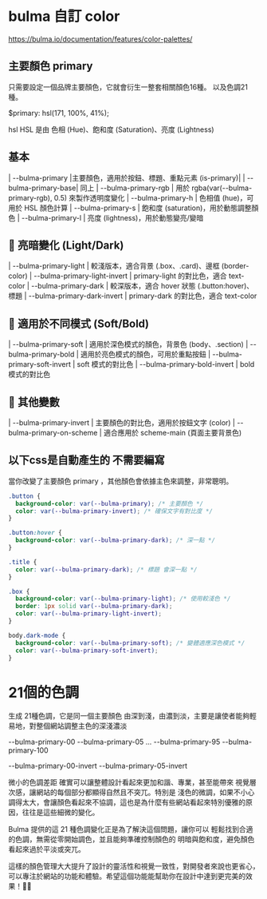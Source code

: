# bulma 自訂 color

https://bulma.io/documentation/features/color-palettes/

## 主要顏色 primary

只需要設定一個品牌主要顏色，它就會衍生一整套相關顏色16種。
以及色調21種。

$primary: hsl(171, 100%, 41%);

hsl HSL 是由 色相 (Hue)、飽和度 (Saturation)、亮度 (Lightness)


## 基本

| --bulma-primary     |主要顏色，適用於按鈕、標題、重點元素 (is-primary)|
| --bulma-primary-base| 同上
| --bulma-primary-rgb | 用於 rgba(var(--bulma-primary-rgb), 0.5) 來製作透明度變化
| --bulma-primary-h   | 色相值 (hue)，可用於 HSL 顏色計算
| --bulma-primary-s   | 飽和度 (saturation)，用於動態調整顏色
| --bulma-primary-l   | 亮度 (lightness)，用於動態變亮/變暗


## 🌟 亮暗變化 (Light/Dark) 

| --bulma-primary-light           | 較淺版本，適合背景 (.box、.card)、邊框 (border-color)
| --bulma-primary-light-invert    | primary-light 的對比色，適合 text-color
| --bulma-primary-dark            | 較深版本，適合 hover 狀態 (.button:hover)、標題
| --bulma-primary-dark-invert     | primary-dark 的對比色，適合 text-color


## 🌙 適用於不同模式 (Soft/Bold)   
| --bulma-primary-soft        | 適用於深色模式的顏色，背景色 (body、.section)
| --bulma-primary-bold        | 適用於亮色模式的顏色，可用於重點按鈕
| --bulma-primary-soft-invert | soft 模式的對比色
| --bulma-primary-bold-invert | bold 模式的對比色


## 🎨 其他變數  
| --bulma-primary-invert      | 主要顏色的對比色，適用於按鈕文字 (color)
| --bulma-primary-on-scheme   | 適合應用於 scheme-main (頁面主要背景色)

## 以下css是自動產生的 不需要編寫

當你改變了主要顏色 primary ，其他顏色會依據主色來調整，非常聰明。

```css
.button {
  background-color: var(--bulma-primary); /* 主要顏色 */
  color: var(--bulma-primary-invert); /* 確保文字有對比度 */
}

.button:hover {
  background-color: var(--bulma-primary-dark); /* 深一點 */
}

.title {
  color: var(--bulma-primary-dark); /* 標題 會深一點 */
}

.box {
  background-color: var(--bulma-primary-light); /* 使用較淺色 */
  border: 1px solid var(--bulma-primary-dark);
  color: var(--bulma-primary-light-invert);
}

body.dark-mode {
  background-color: var(--bulma-primary-soft); /* 變體適應深色模式 */
  color: var(--bulma-primary-soft-invert);
}

```

# 21個的色調

生成 21種色調，它是同一個主要顏色  由深到淺，由濃到淡，主要是讓使者能夠輕易地，對整個網站調整主色的深淺濃淡

--bulma-primary-00
--bulma-primary-05
...
--bulma-primary-95
--bulma-primary-100

--bulma-primary-00-invert
--bulma-primary-05-invert


微小的色調差距 確實可以讓整體設計看起來更加和諧、專業，甚至能帶來 視覺層次感，讓網站的每個部分都顯得自然且不突兀。特別是 淺色的微調，如果不小心調得太大，會讓顏色看起來不協調，這也是為什麼有些網站看起來特別優雅的原因，往往是這些細微的變化。

Bulma 提供的這 21 種色調變化正是為了解決這個問題，讓你可以 輕鬆找到合適的色調，無需從零開始調色，並且能夠準確控制顏色的 明暗與飽和度，避免顏色看起來過於平淡或突兀。

這樣的顏色管理大大提升了設計的靈活性和視覺一致性，對開發者來說也更省心，可以專注於網站的功能和體驗。希望這個功能能幫助你在設計中達到更完美的效果！🎨✨